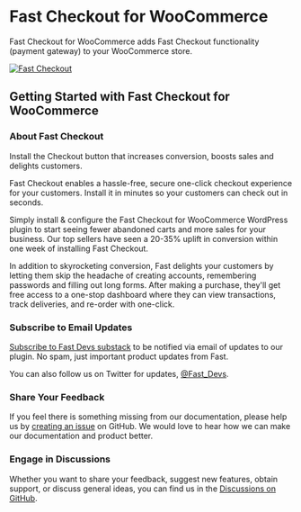 # Fast Checkout for WooCommerce
Fast Checkout for WooCommerce adds Fast Checkout functionality (payment gateway) to your WooCommerce store.

[![Fast Checkout](https://www.dropbox.com/s/ciz50ow8wl94rjw/fast-product-preview.jpeg?raw=1)](https://www.fast.co)

## Getting Started with Fast Checkout for WooCommerce

### About Fast Checkout
Install the Checkout button that increases conversion, boosts sales and delights customers.

Fast Checkout enables a hassle-free, secure one-click checkout experience for your customers. Install it in minutes so your customers can check out in seconds.

Simply install & configure the Fast Checkout for WooCommerce WordPress plugin to start seeing fewer abandoned carts and more sales for your business. Our top sellers have seen a 20-35% uplift in conversion within one week of installing Fast Checkout.

In addition to skyrocketing conversion, Fast delights your customers by letting them skip the headache of creating accounts, remembering passwords and filling out long forms. After making a purchase, they'll get free access to a one-stop dashboard where they can view transactions, track deliveries, and re-order with one-click.

### Subscribe to Email Updates
[Subscribe to Fast Devs substack](https://fastdevs.substack.com/) to be notified via email of updates to our plugin. No spam, just important product updates from Fast.

You can also follow us on Twitter for updates, [@Fast_Devs](https://twitter.com/fast_devs).

### Share Your Feedback
If you feel there is something missing from our documentation, please help us by [creating an issue](https://github.com/fast-af/devportal/issues/new) on GitHub. We would love to hear how we can make our documentation and product better.

### Engage in Discussions
Whether you want to share your feedback, suggest new features, obtain support, or discuss general ideas, you can find us in the [Discussions on GitHub](https://github.com/fast-af/fast-checkout-woocommerce/discussions). 